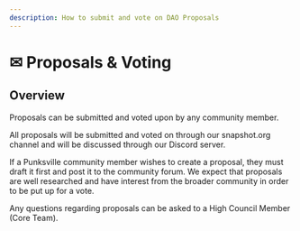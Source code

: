 ```yaml
---
description: How to submit and vote on DAO Proposals
---
```


# ✉ Proposals & Voting

## Overview

Proposals can be submitted and voted upon by any community member. &#x20;

All proposals will be submitted and voted on through our snapshot.org channel and will be discussed through our Discord server.&#x20;

If a Punksville community member wishes to create a proposal, they must draft it first and post it to the community forum. We expect that proposals are well researched and have interest from the broader community in order to be put up for a vote.&#x20;

Any questions regarding proposals can be asked to a High Council Member (Core Team).
